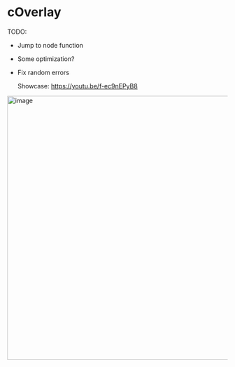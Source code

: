 # cOverlay
TODO:
- Jump to node function
- Some optimization?
- Fix random errors

  Showcase: https://youtu.be/f-ec9nEPyB8
<img width="1268" height="602" alt="image" src="https://github.com/user-attachments/assets/00a25751-157f-456e-98ff-60d84839d114" />
